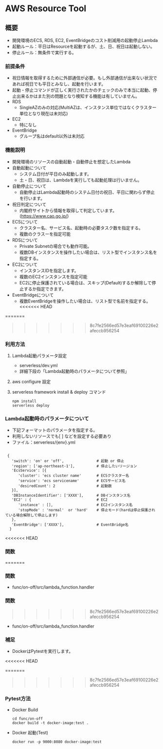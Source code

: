 # AWS Resource Tool
## 概要
- 開発環境のECS, RDS, EC2, EventBridgeのコスト削減用の起動停止Lambda
- 起動ルール：平日はResourceを起動するが、土、日、祝日は起動しない。
- 停止ルール：無条件で実行する。

### 前提条件
- 祝日情報を取得するために外部通信が必要。もし外部通信が出来ない状況であれば祝日でも平日とみなし、起動を行います。  
- 起動・停止コマンドが正しく実行されたかのチェックのみで本当に起動、停止出来るかはまた別の問題となり検知する機能は有していません。  
- RDS
  - SingleAZのみの対応(MultiAZは、インスタンス単位ではなくクラスター単位となり現在は未対応)  
- EC2
  - 特になし
- EventBridge
  - グループ名はdefault以外は未対応
  
### 機能説明  
- 開発環境のリソースの自動起動・自動停止を想定したLambda  
- 自動起動について  
  - システム日付が平日のみ起動します。  
  - 土・日、祝日は、Lambdaを実行しても起動処理は行いません。
- 自動停止について  
  - 自動停止はLambda起動時のシステム日付の祝日、平日に関わらず停止を行います。
- 祝日判定について  
  - 内閣府サイトから情報を取得して判定しています。(https://www.cao.go.jp/)  
- ECSについて  
  - クラスター名、サービス名、起動時の必要タスク数を指定する。  
  - 複数のクラスーを指定可能  
- RDSについて  
  - Private Subnetの場合でも動作可能。  
  - 複数DBインスタンスを操作したい場合は、リスト型でインスタンス名を指定する。  
- EC2について  
  - インスタンスIDを指定します。
  - 複数のEC2インスタンスを指定可能  
  - EC2に停止保護されている場合は、スキップ(Default)するか解除して停止するか指定できます。
- EventBridgeについて  
  - 複数EventBridgeを操作したい場合は、リスト型で名前を指定する。  
<<<<<<< HEAD

=======
>>>>>>> 8c7fe2566ed57e3eaf69100226e2afeccb956254
### 利用方法
1. Lambda起動パラメータ設定
   - serverless/dev.yml
   - 詳細下段の「Lambda起動時のパラメータについて参照」

2. aws configure 設定
  
3. serverless framework install & deploy コマンド
    ```
    npm install
    serverless deploy
    ```


### Lambda起動時のパラメータについて
- 下記フォーマットのパラメータを指定する。
- 利用しないリソースでも[ ] などを設定する必要あり
- ファイル：serverless/{env}.yml 
```

 { 
   'switch': 'on' or 'off',               # 起動 or 停止
   'region': ['ap-northeast-1'],          # 停止したいリージョン
   'EcsService': [{
      'cluster': 'ecs cluster name'       # ECSクラスター名
      'service': 'ecs servicename'        # ECSサービス名
      'desiredCount': 2                   # 起動数
   }],
   'DBInstanceIdentifier': ['XXXX'],      # DBインスタンス名
   'EC2' : {                              # EC2
      'instance' : [],                    # EC2インスタンス名
      'stopMode' : 'normal'  or 'hard'    # 停止モード(hardは停止保護されている場合解除して停止します)
   },
   'EventBridge': ['XXXX'],               # EventBridge名
  }

```

<<<<<<< HEAD

### 関数
=======
### 関数
- func/on-off/src/lambda_function.handler

### 関数
>>>>>>> 8c7fe2566ed57e3eaf69100226e2afeccb956254
- func/on-off/src/lambda_function.handler

### 補足
- DockerはPytestを実行します。

<<<<<<< HEAD

=======
>>>>>>> 8c7fe2566ed57e3eaf69100226e2afeccb956254
### Pytest方法
- Docker Build
  ``` 
  cd func/on-off
  docker build -t docker-image:test .
  ```
- Docker 起動(Test)
  ``` 
  docker run -p 9000:8080 docker-image:test
  ``` 
